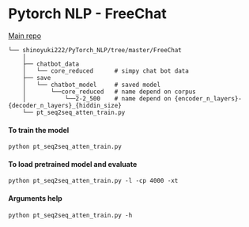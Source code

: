 # Pytorch NLP - FreeChat
[Main repo](https://github.com/shinoyuki222/PyTorch_NLP)


```
└── shinoyuki222/PyTorch_NLP/tree/master/FreeChat
    │
    ├── chatbot_data
    │   └── core_reduced      # simpy chat bot data
    ├── save
    │   └── chatbot_model     # saved model
    │       └──core_reduced   # name depend on corpus
    │           └──2-2_500    # name depend on {encoder_n_layers}-{decoder_n_layers}_{hiddin_size} 
    └── pt_seq2seq_atten_train.py             
```
#### To train the model
    python pt_seq2seq_atten_train.py

#### To load pretrained model and evaluate 

    python pt_seq2seq_atten_train.py -l -cp 4000 -xt

#### Arguments help
    python pt_seq2seq_atten_train.py -h
